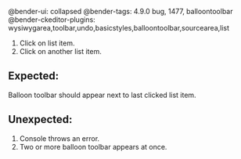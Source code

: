 @bender-ui: collapsed
@bender-tags: 4.9.0 bug, 1477, balloontoolbar
@bender-ckeditor-plugins: wysiwygarea,toolbar,undo,basicstyles,balloontoolbar,sourcearea,list

1. Click on list item.
1. Click on another list item.

## Expected:

Balloon toolbar should appear next to last clicked list item.

## Unexpected:

1. Console throws an error.
1. Two or more balloon toolbar appears at once.
